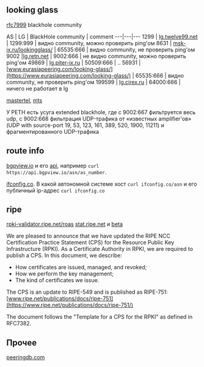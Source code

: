 ## looking glass

[rfc7999](https://tools.ietf.org/html/rfc7999) blackhole community

AS | LG | BlackHole community | comment
---|---|---
1299 | [lg.twelve99.net](https://lg.twelve99.net/) | 1299:999 | видно community, можно проверить ping'ом
8631 | [msk-ix.ru/lookingglass/](https://msk-ix.ru/lookingglass/) | 65535:666 | видно community, не проверить ping'ом
9002 |[lg.retn.net](https://lg.retn.net/) | 9002:666 | не видно community, можно проверить ping'ом
49869 | [lg.piter-ix.ru](https://lg.piter-ix.ru/) | 50509:666 | ..
56931 | [www.eurasiapeering.com/looking-glass/](https://www.eurasiapeering.com/looking-glass/) | 65535:666 | видно community, не проверить ping'ом
199599 | [lg.cirex.ru](http://lg.cirex.ru/) | 64000:666 | ничего не работает в lg



[mastertel](http://lg.mastertel.ru/), [mts](http://lg.mtu.ru/) 

У РЕТН есть усуга extended blackhole, где с 9002:667 фильтруется весь udp, с 9002:668 фильтрация UDP-трафика от «известных amplifier’ов» (UDP with source-port 19, 53, 123, 161, 389, 520, 1900, 11211) и фрагментированного UDP-трафика


## route info

[bgpview.io](https://bgpview.io) и его [api](https://bgpview.docs.apiary.io/), например `curl https://api.bgpview.io/asn/as_number`.

[ifconfig.co](http://ifconfig.co/). В какой автономной системе хост `curl ifconfig.co/asn` и его публичный ip-адрес `curl ifconfig.co`

## ripe

[rpki-validator.ripe.net/roas](https://rpki-validator.ripe.net/roas)
[stat.ripe.net](https://stat.ripe.net/) и [beta](https://beta-ui.stat.ripe.net/launchpad)

We are pleased to announce that we have updated the RIPE NCC Certification Practice Statement (CPS) for the Resource Public Key Infrastructure (RPKI).
As a Certificate Authority in RPKI, we are required to publish a CPS. In this document, we describe:

* How certificates are issued, managed, and revoked;
* How we perform the key management;
* The kind of certificates we issue.

The CPS is an update to RIPE-549 and is published as RIPE-751:
[www.ripe.net/publications/docs/ripe-751](https://www.ripe.net/publications/docs/ripe-751/)

The document follows the "Template for a CPS for the RPKI" as defined in RFC7382.

## Прочее

[peeringdb.com](http://peeringdb.com/)
